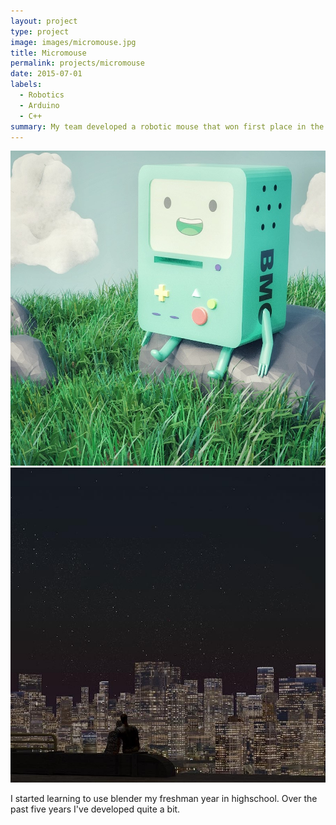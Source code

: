 ```yaml
---
layout: project
type: project
image: images/micromouse.jpg
title: Micromouse
permalink: projects/micromouse
date: 2015-07-01
labels:
  - Robotics
  - Arduino
  - C++
summary: My team developed a robotic mouse that won first place in the 2015 UH Micromouse competition.
---
```


<img class="ui medium right floated rounded image" src="/images/bR.jpeg">
<img class="ui medium right floated rounded image" src="/images/cR.JPG">


I started learning to use blender my freshman year in highschool. Over the past five years I've developed quite a bit.
